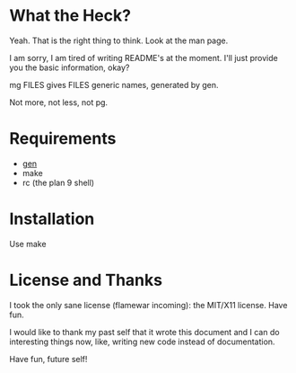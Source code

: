 What the Heck?
==============

Yeah. That is the right thing to think.
Look at the man page.

I am sorry, I am tired of writing README's at the moment.
I'll just provide you the basic information, okay?

mg FILES gives FILES generic names, generated by gen.

Not more, not less, not pg.

Requirements
============

* [gen](https://www.github.com/scharlatan/gen)
* make
* rc (the plan 9 shell)

Installation
============

Use
	make

License and Thanks
==================

I took the only sane license (flamewar incoming):
the MIT/X11 license. Have fun.

I would like to thank my past self that it wrote this document
and I can do interesting things now, like, writing new code
instead of documentation.

Have fun, future self!
